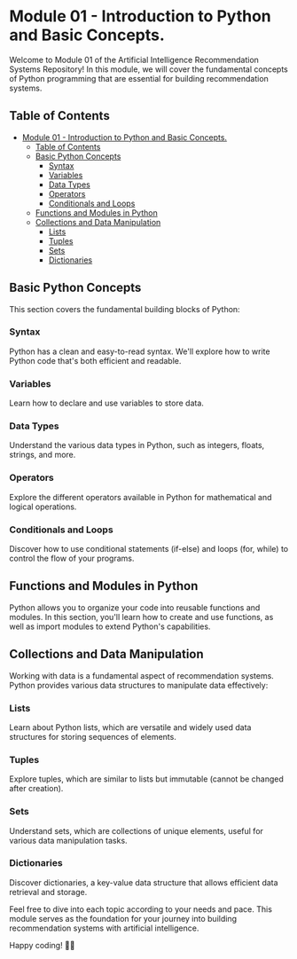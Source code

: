 # Module 01 - Introduction to Python and Basic Concepts.

Welcome to Module 01 of the Artificial Intelligence Recommendation Systems Repository! In this module, we will cover the fundamental concepts of Python programming that are essential for building recommendation systems.

## Table of Contents

- [Module 01 - Introduction to Python and Basic Concepts.](#module-01---introduction-to-python-and-basic-concepts)
	- [Table of Contents](#table-of-contents)
	- [Basic Python Concepts](#basic-python-concepts)
		- [Syntax](#syntax)
		- [Variables](#variables)
		- [Data Types](#data-types)
		- [Operators](#operators)
		- [Conditionals and Loops](#conditionals-and-loops)
	- [Functions and Modules in Python](#functions-and-modules-in-python)
	- [Collections and Data Manipulation](#collections-and-data-manipulation)
		- [Lists](#lists)
		- [Tuples](#tuples)
		- [Sets](#sets)
		- [Dictionaries](#dictionaries)

## Basic Python Concepts<a name="basic-python-concepts"></a>

This section covers the fundamental building blocks of Python:

### Syntax

Python has a clean and easy-to-read syntax. We'll explore how to write Python code that's both efficient and readable.

### Variables

Learn how to declare and use variables to store data.

### Data Types

Understand the various data types in Python, such as integers, floats, strings, and more.

### Operators

Explore the different operators available in Python for mathematical and logical operations.

### Conditionals and Loops

Discover how to use conditional statements (if-else) and loops (for, while) to control the flow of your programs.

## Functions and Modules in Python<a name="functions-and-modules"></a>

Python allows you to organize your code into reusable functions and modules. In this section, you'll learn how to create and use functions, as well as import modules to extend Python's capabilities.

## Collections and Data Manipulation<a name="collections-and-data-manipulation"></a>

Working with data is a fundamental aspect of recommendation systems. Python provides various data structures to manipulate data effectively:

### Lists

Learn about Python lists, which are versatile and widely used data structures for storing sequences of elements.

### Tuples

Explore tuples, which are similar to lists but immutable (cannot be changed after creation).

### Sets

Understand sets, which are collections of unique elements, useful for various data manipulation tasks.

### Dictionaries

Discover dictionaries, a key-value data structure that allows efficient data retrieval and storage.

Feel free to dive into each topic according to your needs and pace. This module serves as the foundation for your journey into building recommendation systems with artificial intelligence.

Happy coding! 🐍🚀
